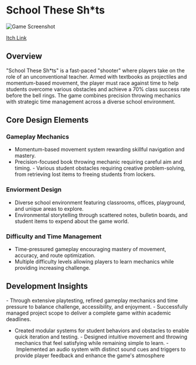 # School These Sh*ts

![Game Screenshot](https://dakillerxd.github.io/github/content/games/school-these-shits/main.png)

[Itch Link]([#](https://danielnoam.itch.io/school-these-shts)) <!-- Add your game link here -->

## Overview
"School These Sh*ts" is a fast-paced "shooter" where players take on the role of an unconventional teacher. Armed with textbooks as projectiles and momentum-based movement, the player must race against time to help students overcome various obstacles and achieve a 70% class success rate before the bell rings. The game combines precision throwing mechanics with strategic time management across a diverse school environment.

## Core Design Elements
### Gameplay Mechanics
- Momentum-based movement system rewarding skillful navigation and mastery.
- Precision-focused book throwing mechanic requiring careful aim and timing.
- Various student obstacles requiring creative problem-solving, from retrieving lost items to freeing students from lockers.
  
### Enviorment Design
- Diverse school environment featuring classrooms, offices, playground, and unique areas to explore.
- Environmental storytelling through scattered notes, bulletin boards, and student items to expend about the game world.

### Difficulty and Time Management
- Time-pressured gameplay encouraging mastery of movement, accuracy, and route optimization.
- Multiple difficulty levels allowing players to learn mechanics while providing increasing challenge​​​​​​​.


## Development Insights

- Through extensive playtesting, refined gameplay mechanics and time pressure to balance challenge, accessibility, and enjoyment.
- Successfully managed project scope to deliver a complete game within academic deadlines.
- Created modular systems for student behaviors and obstacles to enable quick iteration and testing.
- Designed intuitive movement and throwing mechanics that feel satisfying while remaining simple to learn.
- Implemented an audio system with distinct sound cues and triggers to provide player feedback and enhance the game's atmosphere


